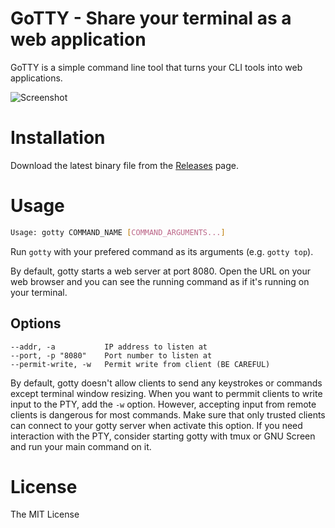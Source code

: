 # GoTTY - Share your terminal as a web application

GoTTY is a simple command line tool that turns your CLI tools into web applications.

![Screenshot](https://raw.githubusercontent.com/yudai/gotty/master/screenshot.gif)

# Installation

Download the latest binary file from the [Releases](https://github.com/yudai/gotty/releases) page.

# Usage


```sh
Usage: gotty COMMAND_NAME [COMMAND_ARGUMENTS...]
```

Run `gotty` with your prefered command as its arguments (e.g. `gotty top`).

By default, gotty starts a web server at port 8080. Open the URL on your web browser and you can see the running command as if it's running on your terminal.

## Options

```
--addr, -a           IP address to listen at
--port, -p "8080"    Port number to listen at
--permit-write, -w   Permit write from client (BE CAREFUL)
```

By default, gotty doesn't allow clients to send any keystrokes or commands except terminal window resizing. When you want to permmit clients to write input to the PTY, add the `-w` option. However, accepting input from remote clients is dangerous for most commands. Make sure that only trusted clients can connect to your gotty server when activate this option. If you need interaction with the PTY, consider starting gotty with tmux or GNU Screen and run your main command on it.

# License

The MIT License
